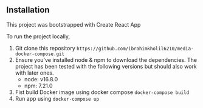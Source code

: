 ## Installation

This project was bootstrapped with Create React App

To run the project locally,

1. Git clone this repository
   `https://github.com/ibrahimkholil6210/media-docker-compose.git`
2. Ensure you've installed node & npm to download the dependencies. The project has been tested with the following versions but should also work with later ones.
   - node: v16.8.0
   - npm: 7.21.0
3. Fist build Docker image using docker compose  `docker-compose build`
4. Run app using `docker-compose up`